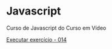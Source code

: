 # Javascript
 Curso de Javascript do Curso em Vídeo

<a href="https://rafaelconstantinodev.github.io/Javascript/aula14/ex014.html" target="_blank">Executar exercício - 014</a>